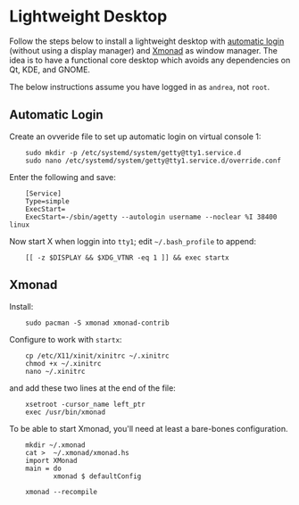 Lightweight Desktop
===================

Follow the steps below to install a lightweight desktop with [automatic login][autoLogin]
(without using a display manager) and [Xmonad][Xmonad] as window manager.
The idea is to have a functional core desktop which avoids any dependencies on Qt, KDE,
and GNOME.

The below instructions assume you have logged in as `andrea`, not `root`.


Automatic Login
---------------
Create an ovveride file to set up automatic login on virtual console 1:

        sudo mkdir -p /etc/systemd/system/getty@tty1.service.d
        sudo nano /etc/systemd/system/getty@tty1.service.d/override.conf

Enter the following and save:

        [Service]
        Type=simple
        ExecStart=
        ExecStart=-/sbin/agetty --autologin username --noclear %I 38400 linux
        
Now start X when loggin into `tty1`; edit `~/.bash_profile` to append:

        [[ -z $DISPLAY && $XDG_VTNR -eq 1 ]] && exec startx


Xmonad
------
Install:

        sudo pacman -S xmonad xmonad-contrib

Configure to work with `startx`:

        cp /etc/X11/xinit/xinitrc ~/.xinitrc
        chmod +x ~/.xinitrc
        nano ~/.xinitrc

and add these two lines at the end of the file:

        xsetroot -cursor_name left_ptr
        exec /usr/bin/xmonad

To be able to start Xmonad, you'll need at least a bare-bones configuration.

        mkdir ~/.xmonad
        cat >  ~/.xmonad/xmonad.hs
        import XMonad
        main = do
               xmonad $ defaultConfig
	
        xmonad --recompile




[autoLogin]: https://wiki.archlinux.org/index.php/Automatic_login_to_virtual_console
    "Automatic login to virtual console"

[Xmonad]: https://wiki.archlinux.org/index.php/Xmonad
    "Xmonad"
